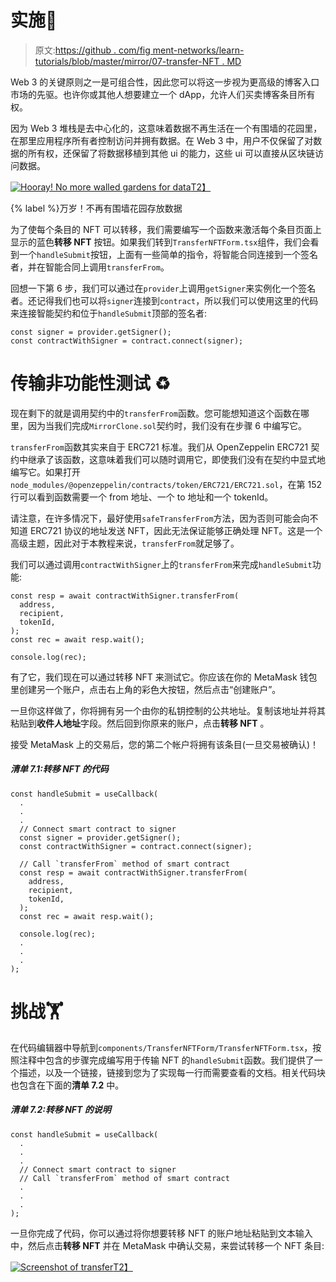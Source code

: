 # 实施🧩

> 原文:[https://github . com/fig ment-networks/learn-tutorials/blob/master/mirror/07-transfer-NFT . MD](https://github.com/figment-networks/learn-tutorials/blob/master/mirror/07-transfer-nft.md)

Web 3 的关键原则之一是可组合性，因此您可以将这一步视为更高级的博客入口市场的先驱。也许你或其他人想要建立一个 dApp，允许人们买卖博客条目所有权。

因为 Web 3 堆栈是去中心化的，这意味着数据不再生活在一个有围墙的花园里，在那里应用程序所有者控制访问并拥有数据。在 Web 3 中，用户不仅保留了对数据的所有权，还保留了将数据移植到其他 ui 的能力，这些 ui 可以直接从区块链访问数据。

[![Hooray! No more walled gardens for data](../Images/4b6bfd55c949596c8f00d8e66ddb7f3e.png)T2】](https://raw.githubusercontent.com/figment-networks/learn-tutorials/master/mirror/assets/free.jpeg)

{% label %}万岁！不再有围墙花园存放数据

为了使每个条目的 NFT 可以转移，我们需要编写一个函数来激活每个条目页面上显示的蓝色**转移 NFT** 按钮。如果我们转到`TransferNFTForm.tsx`组件，我们会看到一个`handleSubmit`按钮，上面有一些简单的指令，将智能合同连接到一个签名者，并在智能合同上调用`transferFrom`。

回想一下第 6 步，我们可以通过在`provider`上调用`getSigner`来实例化一个签名者。还记得我们也可以将`signer`连接到`contract`，所以我们可以使用这里的代码来连接智能契约和位于`handleSubmit`顶部的签名者:

```
const signer = provider.getSigner();
const contractWithSigner = contract.connect(signer);
```

# 传输非功能性测试 <g-emoji class="g-emoji" alias="recycle" fallback-src="https://github.githubassets.com/images/icons/emoji/unicode/267b.png">♻️</g-emoji>

现在剩下的就是调用契约中的`transferFrom`函数。您可能想知道这个函数在哪里，因为当我们完成`MirrorClone.sol`契约时，我们没有在步骤 6 中编写它。

`transferFrom`函数其实来自于 ERC721 标准。我们从 OpenZeppelin ERC721 契约中继承了该函数，这意味着我们可以随时调用它，即使我们没有在契约中显式地编写它。如果打开`node_modules/@openzeppelin/contracts/token/ERC721/ERC721.sol`，在第 152 行可以看到函数需要一个 from 地址、一个 to 地址和一个 tokenId。

请注意，在许多情况下，最好使用`safeTransferFrom`方法，因为否则可能会向不知道 ERC721 协议的地址发送 NFT，因此无法保证能够正确处理 NFT。这是一个高级主题，因此对于本教程来说，`transferFrom`就足够了。

我们可以通过调用`contractWithSigner`上的`transferFrom`来完成`handleSubmit`功能:

```
const resp = await contractWithSigner.transferFrom(
  address,
  recipient,
  tokenId,
);
const rec = await resp.wait();

console.log(rec);
```

有了它，我们现在可以通过转移 NFT 来测试它。你应该在你的 MetaMask 钱包里创建另一个账户，点击右上角的彩色大按钮，然后点击“创建账户”。

一旦你这样做了，你将拥有另一个由你的私钥控制的公共地址。复制该地址并将其粘贴到**收件人地址**字段。然后回到你原来的账户，点击**转移 NFT** 。

接受 MetaMask 上的交易后，您的第二个帐户将拥有该条目(一旦交易被确认)！

##### *清单 7.1:转移 NFT 的代码*

```
const handleSubmit = useCallback(
  .
  .
  .
  // Connect smart contract to signer
  const signer = provider.getSigner();
  const contractWithSigner = contract.connect(signer);

  // Call `transferFrom` method of smart contract
  const resp = await contractWithSigner.transferFrom(
    address,
    recipient,
    tokenId,
  );
  const rec = await resp.wait();

  console.log(rec);
  .
  .
  .
);
```

# 挑战<g-emoji class="g-emoji" alias="weight_lifting" fallback-src="https://github.githubassets.com/images/icons/emoji/unicode/1f3cb.png">🏋️</g-emoji>

在代码编辑器中导航到`components/TransferNFTForm/TransferNFTForm.tsx`，按照注释中包含的步骤完成编写用于传输 NFT 的`handleSubmit`函数。我们提供了一个描述，以及一个链接，链接到您为了实现每一行而需要查看的文档。相关代码块也包含在下面的**清单 7.2** 中。

##### *清单 7.2:转移 NFT 的说明*

```
const handleSubmit = useCallback(
  .
  .
  .
  // Connect smart contract to signer
  // Call `transferFrom` method of smart contract
  .
  .
  .
);
```

一旦你完成了代码，你可以通过将你想要转移 NFT 的账户地址粘贴到文本输入中，然后点击**转移 NFT** 并在 MetaMask 中确认交易，来尝试转移一个 NFT 条目:

[![Screenshot of transfer](../Images/28a2aa9918a24ef936caaa776066ce3d.png)T2】](https://raw.githubusercontent.com/figment-networks/learn-tutorials/master/mirror/assets/transfer.jpg)